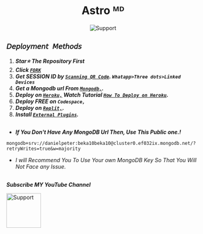 
<h1 align="center"> Astro ᴹᴰ </h1>
</p>
<p align="center">
    <img alt=Support src="https://leadier-umbrellas.000webhostapp.com/pic5.jpg"> 
    </p>
    <p align="center">
  </p>



## `𝘋𝘦𝘱𝘭𝘰𝘺𝘮𝘦𝘯𝘵 𝘔𝘦𝘵𝘩𝘰𝘥𝘴`
1. ***Star⭐ The Repository First***
2. ***Click [`FORK`](https://github.com/Maher-Zubair/SIGMA-MD/fork)***
3. ***Get SESSION ID  by [`Scanning QR Code`](https://replit.com/@SIGMA-Zubi/SIGMA-MD-QR?v=1). `Whatapp>Three dots>Linked Devices`***
4. ***Get a Mongodb url From [`Mongodb,`](https://account.mongodb.com/).***
5. ***Deploy on [`Heroku,`](https://mkk-eta.vercel.app/heroku.html)  Watch Tutorial 
 [`How To Deploy on Heroku`](https://youtu.be/7hhuzIkhVfE).***
6. ***Deploy FREE on `Codespace,`***
7. ***Deploy on [`Replit,`](https://replit.com/github/Maher-Zubair/SIGMA-MD).***
8. ***Install [`External Plugins`](https://github.com/Maher-Zubair/SIGMA-MD_Plugins).***
##

- ***If You Don't Have Any MongoDB Url Then, Use This Public one.!***
```
mongodb+srv://danielpeter:beka10beka10@cluster0.ef032ix.mongodb.net/?retryWrites=true&w=majority
```
- *I will Recommend You To Use Your own MongoDB Key So That You Will Not Face any Issue.*
##

***Subscribe MY YouTube Channel***
</p>
<p align="left">
  <a href="#">
    <img alt=Support height="90" src="https://leadier-umbrellas.000webhostapp.com/pic5.jpg"> 
  </p>